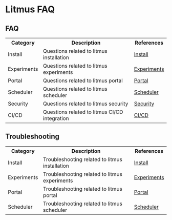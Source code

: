 # Litmus FAQ

## FAQ

<table>
  <tr>
    <th>Category</th>
    <th>Description</th>
    <th>References</th>
  </tr>
  <tr>
    <td>Install</td>
    <td>Questions related to litmus installation</td>
    <td><a href="/litmus/experiments/faq/install/">Install</a></td>
  </tr>
  <tr>
    <td>Experiments</td>
    <td>Questions related to litmus experiments</td>
    <td><a href="/litmus/experiments/faq/experiments/">Experiments</a></td>
  </tr>
  <tr>
    <td>Portal</td>
    <td>Questions related to litmus portal</td>
    <td><a href="/litmus/experiments/faq/portal/">Portal</a></td>
  </tr>
  <tr>
    <td>Scheduler</td>
    <td>Questions related to litmus scheduler</td>
    <td><a href="/litmus/experiments/faq/scheduler/">Scheduler</a></td>
  </tr>
  <tr>
    <td>Security</td>
    <td>Questions related to litmus security</td>
    <td><a href="/litmus/experiments/faq/security/">Security</a></td>
  </tr>
  <tr>
    <td>CI/CD</td>
    <td>Questions related to litmus CI/CD integration</td>
    <td><a href="/litmus/experiments/faq/ci-cd/">CI/CD</a></td>
  </tr>
</table>

## Troubleshooting

<table>
  <tr>
    <th>Category</th>
    <th>Description</th>
    <th>References</th>
  </tr>
  <tr>
    <td>Install</td>
    <td>Troubleshooting related to litmus installation</td>
    <td><a href="/litmus/experiments/troubleshooting/install/">Install</a></td>
  </tr>
  <tr>
    <td>Experiments</td>
    <td>Troubleshooting related to litmus experiments</td>
    <td><a href="/litmus/experiments/troubleshooting/experiments/">Experiments</a></td>
  </tr>
  <tr>
    <td>Portal</td>
    <td>Troubleshooting related to litmus portal</td>
    <td><a href="/litmus/experiments/troubleshooting/portal/">Portal</a></td>
  </tr>
  <tr>
    <td>Scheduler</td>
    <td>Troubleshooting related to litmus scheduler</td>
    <td><a href="/litmus/experiments/troubleshooting/scheduler/">Scheduler</a></td>
  </tr>
</table>
